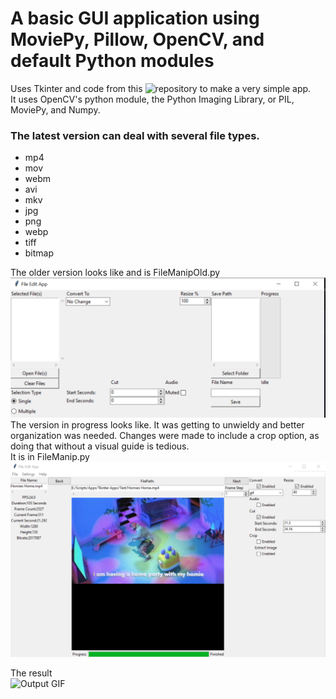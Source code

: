 # A basic GUI application using MoviePy, Pillow, OpenCV, and default Python modules
Uses Tkinter and code from this ![repository](https://github.com/TeMyls/Simple-Scripts/tree/main/File%20Manipulation) to make a very simple app. </br>
It uses OpenCV's python module, the Python Imaging Library, or PIL, MoviePy, and Numpy.</br>

### The latest version can deal with several file types.
* mp4
* mov
* webm
* avi
* mkv
* jpg
* png
* webp
* tiff
* bitmap



The older version looks like and is FileManipOld.py </br>
![GUI Image](https://github.com/TeMyls/Apps/blob/main/Tkinter%20File%20Manipulation/feat.PNG)
The version in progress looks like. It was getting to unwieldy and better organization was needed. Changes were made to include a crop option, as doing that without a visual guide is tedious. </br>
It is in FileManip.py </br>
![GUI Image 2](https://github.com/TeMyls/Apps/blob/main/Tkinter%20File%20Manipulation/filemanip.PNG)</br>

The result</br>
![Output GIF](https://github.com/TeMyls/Apps/blob/main/Tkinter%20File%20Manipulation/spin_to_win.gif)



